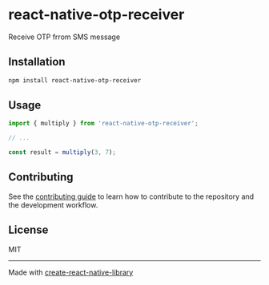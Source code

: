 # react-native-otp-receiver

Receive OTP frrom SMS message

## Installation

```sh
npm install react-native-otp-receiver
```

## Usage


```js
import { multiply } from 'react-native-otp-receiver';

// ...

const result = multiply(3, 7);
```


## Contributing

See the [contributing guide](CONTRIBUTING.md) to learn how to contribute to the repository and the development workflow.

## License

MIT

---

Made with [create-react-native-library](https://github.com/callstack/react-native-builder-bob)
